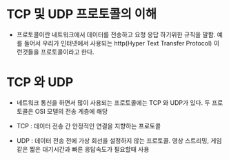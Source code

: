 # TCP 및 UDP 프로토콜의 이해

- 프로토콜이란 네트워크에서 데이터를 전송하고 요청 응답 하기위한 규칙을 말함. 예를 들어서 우리가 인터넷에서 사용되는 http(Hyper Text Transfer Protocol) 이런것들을 프로토콜이라고 한다.

# TCP 와 UDP

- 네트워크 통신을 하면서 많이 사용되는 프로토콜에는 TCP 와 UDP가 있다. 두 프로토콜은 OSI 모델의 전송 계층에 해당

- TCP : 데이터 전송 간 안정적인 연결을 지향하는 프로토콜
- UDP : 데이터 전송 전에 가상 회선을 설정하지 않는 프로토콜. 영상 스트리밍, 게임 같은 짧은 대기시간과 빠른 응답속도가 필요할때 사용
